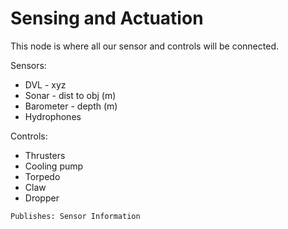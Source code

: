 # Sensing and Actuation

This node is where all our sensor and controls will be connected.

Sensors:
-   DVL - xyz
-   Sonar - dist to obj (m)
-   Barometer - depth (m)
-   Hydrophones

Controls:
 - Thrusters
 - Cooling pump
 - Torpedo
 - Claw
 - Dropper

`Publishes: Sensor Information`
